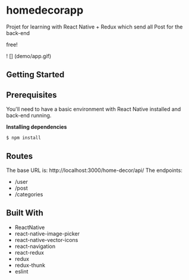 # homedecorapp

Projet for learning with React Native + Redux which send all Post for the back-end 

free!

! [] (demo/app.gif)

## Getting Started

## Prerequisites

You'll need to have a basic environment with React Native installed and back-end running. 

**Installing dependencies**
```
$ npm install
```

## Routes

The base URL is: http://localhost:3000/home-decor/api/
The endpoints: 

- /user
- /post
- /categories

## Built With
- ReactNative 
- react-native-image-picker
- react-native-vector-icons
- react-navigation
- react-redux
- redux
- redux-thunk
- eslint

